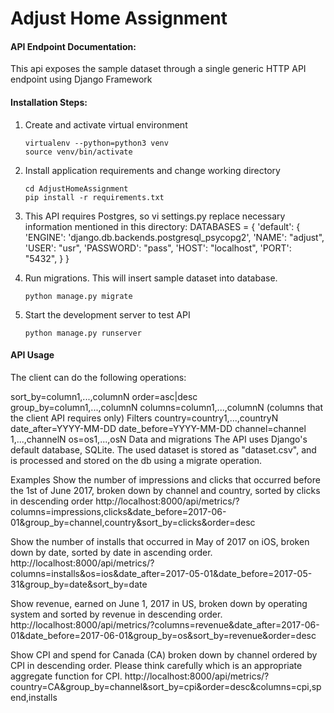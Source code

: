 # Adjust Home Assignment
#### API Endpoint Documentation:
This api exposes the sample dataset through a single generic HTTP API endpoint using Django Framework

#### Installation Steps:

1. Create and activate virtual environment
    ```
    virtualenv --python=python3 venv
    source venv/bin/activate
    ```

2. Install application requirements and change working directory
    ```
    cd AdjustHomeAssignment
    pip install -r requirements.txt
    ```

3. This API requires Postgres, so
    vi settings.py
    replace necessary information mentioned in this directory:
        DATABASES = {
            'default': {
                'ENGINE': 'django.db.backends.postgresql_psycopg2',
                'NAME': "adjust",
                'USER': "usr",
                'PASSWORD': "pass",
                'HOST': "localhost",
                'PORT': "5432",
            }
        }

4. Run migrations. This will insert sample dataset into database. 
    ```
    python manage.py migrate
    ```
5. Start the development server to test API
    ```
    python manage.py runserver
    ```

#### API Usage
The client can do the following operations:

sort_by=column1,...,columnN
order=asc|desc
group_by=column1,...,columnN
columns=column1,...,columnN (columns that the client API requires only)
Filters
country=country1,...,countryN
date_after=YYYY-MM-DD
date_before=YYYY-MM-DD
channel=channel 1,...,channelN
os=os1,...,osN
Data and migrations
The API uses Django's default database, SQLite. The used dataset is stored as "dataset.csv", and is processed and stored on the db using a migrate operation.

Examples
Show the number of impressions and clicks that occurred before the 1st of June 2017, broken down by channel and country, sorted by clicks in descending order
http://localhost:8000/api/metrics/?columns=impressions,clicks&date_before=2017-06-01&group_by=channel,country&sort_by=clicks&order=desc

Show the number of installs that occurred in May of 2017 on iOS, broken down by date, sorted by date in ascending order.
http://localhost:8000/api/metrics/?columns=installs&os=ios&date_after=2017-05-01&date_before=2017-05-31&group_by=date&sort_by=date

Show revenue, earned on June 1, 2017 in US, broken down by operating system and sorted by revenue in descending order. 
http://localhost:8000/api/metrics/?columns=revenue&date_after=2017-06-01&date_before=2017-06-01&group_by=os&sort_by=revenue&order=desc

Show CPI and spend for Canada (CA) broken down by channel ordered by CPI in descending order. Please think carefully which is an appropriate aggregate function for CPI.
http://localhost:8000/api/metrics/?country=CA&group_by=channel&sort_by=cpi&order=desc&columns=cpi,spend,installs

